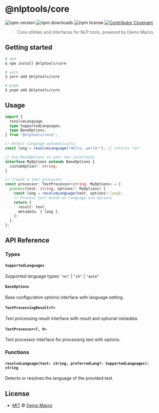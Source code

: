 # @nlptools/core

![npm version](https://img.shields.io/npm/v/@nlptools/core)
![npm downloads](https://img.shields.io/npm/dw/@nlptools/core)
![npm license](https://img.shields.io/npm/l/@nlptools/core)
[![Contributor Covenant](https://img.shields.io/badge/Contributor%20Covenant-2.1-4baaaa.svg)](https://www.contributor-covenant.org/version/2/1/code_of_conduct/)

> Core utilities and interfaces for NLP tools, powered by Demo Macro.

## Getting started

```bash
# npm
$ npm install @nlptools/core

# yarn
$ yarn add @nlptools/core

# pnpm
$ pnpm add @nlptools/core
```

## Usage

```ts
import {
  resolveLanguage,
  type SupportedLanguages,
  type BaseOptions,
} from "@nlptools/core";

// Detect language automatically
const lang = resolveLanguage("Hello, world!"); // returns "en"

// Use BaseOptions in your own interfaces
interface MyOptions extends BaseOptions {
  customOption?: string;
}

// Create a text processor
const processor: TextProcessor<string, MyOptions> = {
  process(text: string, options?: MyOptions) {
    const lang = resolveLanguage(text, options?.lang);
    // Process text based on language and options
    return {
      result: text,
      metadata: { lang },
    };
  },
};
```

## API Reference

### Types

#### `SupportedLanguages`

Supported language types: `"en"` | `"zh"` | `"auto"`

#### `BaseOptions`

Base configuration options interface with language setting.

#### `TextProcessingResult<T>`

Text processing result interface with result and optional metadata.

#### `TextProcessor<T, O>`

Text processor interface for processing text with options.

### Functions

#### `resolveLanguage(text: string, preferredLang?: SupportedLanguages): string`

Detects or resolves the language of the provided text.

## License

- [MIT](LICENSE) &copy; [Demo Macro](https://imst.xyz/)
